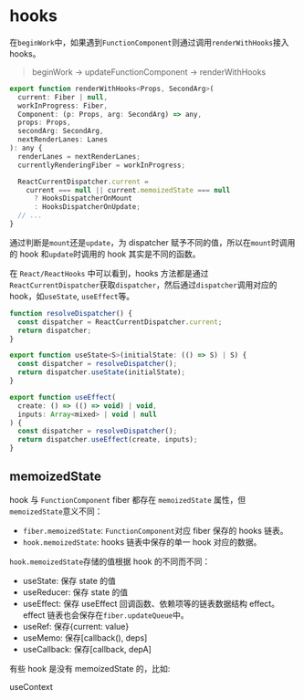 # hooks

在`beginWork`中，如果遇到`FunctionComponent`则通过调用`renderWithHooks`接入 hooks。

> beginWork -> updateFunctionComponent -> renderWithHooks

```javascript
export function renderWithHooks<Props, SecondArg>(
  current: Fiber | null,
  workInProgress: Fiber,
  Component: (p: Props, arg: SecondArg) => any,
  props: Props,
  secondArg: SecondArg,
  nextRenderLanes: Lanes
): any {
  renderLanes = nextRenderLanes;
  currentlyRenderingFiber = workInProgress;

  ReactCurrentDispatcher.current =
    current === null || current.memoizedState === null
      ? HooksDispatcherOnMount
      : HooksDispatcherOnUpdate;
  // ...
}
```

通过判断是`mount`还是`update`，为 dispatcher 赋予不同的值，所以在`mount`时调用的 hook 和`update`时调用的 hook 其实是不同的函数。

在 `React/ReactHooks` 中可以看到，hooks 方法都是通过`ReactCurrentDispatcher`获取`dispatcher`，然后通过`dispatcher`调用对应的 hook，如`useState`, `useEffect`等。

```javascript
function resolveDispatcher() {
  const dispatcher = ReactCurrentDispatcher.current;
  return dispatcher;
}

export function useState<S>(initialState: (() => S) | S) {
  const dispatcher = resolveDispatcher();
  return dispatcher.useState(initialState);
}

export function useEffect(
  create: () => (() => void) | void,
  inputs: Array<mixed> | void | null
) {
  const dispatcher = resolveDispatcher();
  return dispatcher.useEffect(create, inputs);
}
```

## memoizedState

hook 与 `FunctionComponent` fiber 都存在 `memoizedState` 属性，但`memoizedState`意义不同：

- `fiber.memoizedState`: `FunctionComponent`对应 fiber 保存的 hooks 链表。
- `hook.memoizedState`: hooks 链表中保存的单一 hook 对应的数据。

`hook.memoizedState`存储的值根据 hook 的不同而不同：

- useState: 保存 state 的值
- useReducer: 保存 state 的值
- useEffect: 保存 useEffect 回调函数、依赖项等的链表数据结构 effect。effect 链表也会保存在`fiber.updateQueue`中。
- useRef: 保存{current: value}
- useMemo: 保存[callback(), deps]
- useCallback: 保存[callback, depA]

有些 hook 是没有 memoizedState 的，比如:

useContext
